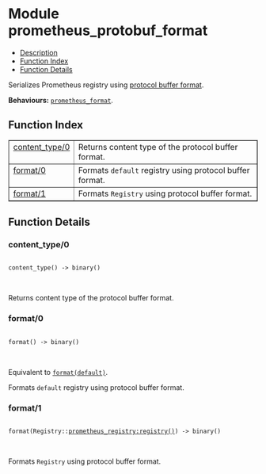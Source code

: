 

# Module prometheus_protobuf_format #
* [Description](#description)
* [Function Index](#index)
* [Function Details](#functions)

Serializes Prometheus registry using
[protocol buffer format](http://bit.ly/2cxSuJP).

__Behaviours:__ [`prometheus_format`](prometheus_format.md).

<a name="index"></a>

## Function Index ##


<table width="100%" border="1" cellspacing="0" cellpadding="2" summary="function index"><tr><td valign="top"><a href="#content_type-0">content_type/0</a></td><td>
Returns content type of the protocol buffer format.</td></tr><tr><td valign="top"><a href="#format-0">format/0</a></td><td>
Formats <code>default</code> registry using protocol buffer format.</td></tr><tr><td valign="top"><a href="#format-1">format/1</a></td><td>
Formats <code>Registry</code> using protocol buffer format.</td></tr></table>


<a name="functions"></a>

## Function Details ##

<a name="content_type-0"></a>

### content_type/0 ###

<pre><code>
content_type() -&gt; binary()
</code></pre>
<br />

Returns content type of the protocol buffer format.

<a name="format-0"></a>

### format/0 ###

<pre><code>
format() -&gt; binary()
</code></pre>
<br />

Equivalent to [`format(default)`](#format-1).

Formats `default` registry using protocol buffer format.

<a name="format-1"></a>

### format/1 ###

<pre><code>
format(Registry::<a href="prometheus_registry.md#type-registry">prometheus_registry:registry()</a>) -&gt; binary()
</code></pre>
<br />

Formats `Registry` using protocol buffer format.

